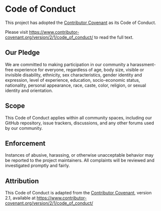 # Code of Conduct

This project has adopted the [Contributor Covenant](https://www.contributor-covenant.org/) as its Code of Conduct.

Please visit https://www.contributor-covenant.org/version/2/1/code_of_conduct/ to read the full text.

## Our Pledge

We are committed to making participation in our community a harassment-free experience for everyone, regardless of age, body size, visible or invisible disability, ethnicity, sex characteristics, gender identity and expression, level of experience, education, socio-economic status, nationality, personal appearance, race, caste, color, religion, or sexual identity and orientation.

## Scope

This Code of Conduct applies within all community spaces, including our GitHub repository, issue trackers, discussions, and any other forums used by our community.

## Enforcement

Instances of abusive, harassing, or otherwise unacceptable behavior may be reported to the project maintainers. All complaints will be reviewed and investigated promptly and fairly.

## Attribution

This Code of Conduct is adapted from the [Contributor Covenant](https://www.contributor-covenant.org/), version 2.1, available at https://www.contributor-covenant.org/version/2/1/code_of_conduct/
